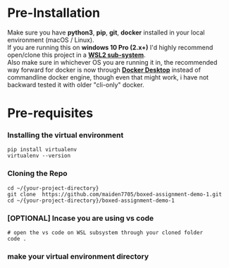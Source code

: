 # Pre-Installation
Make sure you have **python3**, **pip**, **git**, **docker** installed in your local environment (macOS / Linux).  
If you are running this on **windows 10 Pro (2.x+)** I'd highly recommend open/clone this project in a __[WSL2 sub-system](https://code.visualstudio.com/blogs/2019/09/03/wsl2)__.  
Also make sure in whichever OS you are running it in, the recommended way forward for docker is now through __[Docker Desktop](https://www.docker.com/products/docker-desktop/)__ instead of commandline docker engine, though even that might work, i have not backward tested it with older "cli-only" docker.

# Pre-requisites
### Installing the virtual environment
    pip install virtualenv
    virtualenv --version
### Cloning the Repo
    cd ~/{your-project-directory}
    git clone  https://github.com/maiden7705/boxed-assignment-demo-1.git
    cd ~/{your-project-directory}/boxed-assignment-demo-1
### [OPTIONAL] Incase you are using vs code
    # open the vs code on WSL subsystem through your cloned folder
    code .
### make your virtual environment directory